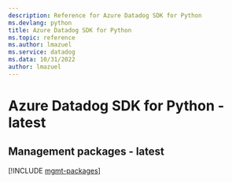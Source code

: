 ```yaml
---
description: Reference for Azure Datadog SDK for Python
ms.devlang: python
title: Azure Datadog SDK for Python
ms.topic: reference
ms.author: lmazuel
ms.service: datadog
ms.data: 10/31/2022
author: lmazuel
---
```

# Azure Datadog SDK for Python - latest

## Management packages - latest
[!INCLUDE [mgmt-packages](datadog-mgmt-index.md)]